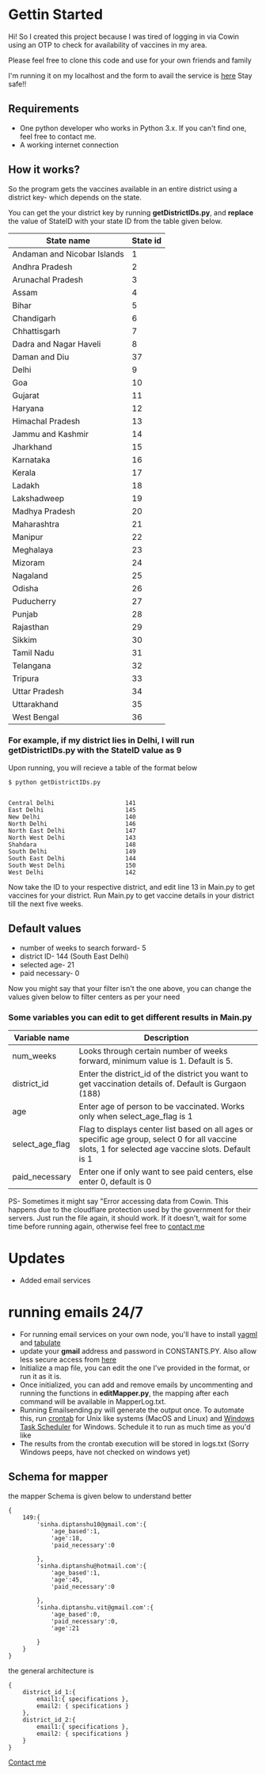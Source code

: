 # **Gettin Started**

Hi!
So I created this project because I was tired of logging in via Cowin using an OTP to check for availability of vaccines in my area.

Please feel free to clone this code and use for your own friends and family

I'm running it on my localhost and the form to avail the service is [here](https://forms.gle/Qqhp57MD2CMT8Lev8)
Stay safe!!

## **Requirements**
* One python developer who works in Python 3.x. If you can't find one, feel free to contact me.
* A working internet connection

## **How it works?**

So the program gets the vaccines available in an entire district using a district key- which depends on the state. 


You can get the your district key by running **getDistrictIDs.py**, and **replace** the value of StateID with your state ID from the table given below.

| State name                  | State id |
| --------------------------- | -------- |
| Andaman and Nicobar Islands | 1        |
| Andhra Pradesh              | 2        |
| Arunachal Pradesh           | 3        |
| Assam                       | 4        |
| Bihar                       | 5        |
| Chandigarh                  | 6        |
| Chhattisgarh                | 7        |
| Dadra and Nagar Haveli      | 8        |
| Daman and Diu               | 37       |
| Delhi                       | 9        |
| Goa                         | 10       |
| Gujarat                     | 11       |
| Haryana                     | 12       |
| Himachal Pradesh            | 13       |
| Jammu and Kashmir           | 14       |
| Jharkhand                   | 15       |
| Karnataka                   | 16       |
| Kerala                      | 17       |
| Ladakh                      | 18       |
| Lakshadweep                 | 19       |
| Madhya Pradesh              | 20       |
| Maharashtra                 | 21       |
| Manipur                     | 22       |
| Meghalaya                   | 23       |
| Mizoram                     | 24       |
| Nagaland                    | 25       |
| Odisha                      | 26       |
| Puducherry                  | 27       |
| Punjab                      | 28       |
| Rajasthan                   | 29       |
| Sikkim                      | 30       |
| Tamil Nadu                  | 31       |
| Telangana                   | 32       |
| Tripura                     | 33       |
| Uttar Pradesh               | 34       |
| Uttarakhand                 | 35       |
| West Bengal                 | 36       |


### For example, if my district lies in Delhi, I will run getDistrictIDs.py with the StateID value as 9
Upon running, you will recieve a table of the format below

```
$ python getDistrictIDs.py


Central Delhi                    141
East Delhi                       145
New Delhi                        140
North Delhi                      146
North East Delhi                 147
North West Delhi                 143
Shahdara                         148
South Delhi                      149
South East Delhi                 144
South West Delhi                 150
West Delhi                       142
```

Now take the ID to your respective district, and edit line 13 in Main.py to get vaccines for your district.
Run Main.py to get vaccine details in your district till the next five weeks.

## Default values
* number of weeks to search forward- 5
* district ID- 144 (South East Delhi)
* selected age- 21
* paid necessary- 0

Now you might say that your filter isn't the one above, you can change the values given below to filter centers as per your need


### **Some variables you can edit to get different results in Main.py**

| Variable name | Description |
| ------------- | ----------- |
|num_weeks| Looks through certain number of weeks forward, minimum value is 1. Default is 5.|
|district_id| Enter the district_id of the district you want to get vaccination details of. Default is Gurgaon (188) |
|age| Enter age of person to be vaccinated. Works only when select_age_flag is 1|
|select_age_flag|Flag to displays center list based on all ages or specific age group, select 0 for all vaccine slots, 1 for selected age vaccine slots. Default is 1|
|paid_necessary| Enter one if only want to see paid centers, else enter 0, default is 0|



PS- Sometimes it might say "Error accessing data from Cowin. This happens due to the cloudflare protection used by the government for their servers. Just run the file again, it should work. If it doesn't, wait for some time before running again, otherwise feel free to [contact me](https://www.instagram.com/hey_atleast_someone/)

# Updates

* Added email services




# running emails 24/7
* For running email services on your own node, you'll have to install [yagml](https://pypi.org/project/yagmail/) and [tabulate](https://pypi.org/project/tabulate/)
* update your **gmail** address and password in CONSTANTS.PY. Also allow less secure access from [here](https://www.google.com/settings/security/lesssecureapps)
* Initialize a map file, you can edit the one I've provided in the format, or run it as it is.
* Once initialized, you can add and remove emails by uncommenting and running the functions in **editMapper.py**, the mapping after each command will be available in MapperLog.txt.
* Running Emailsending.py will generate the output once. To automate this, run [crontab](https://medium.com/@lalitvyas1994/crontab-cronjob-automation-want-to-run-your-python-script-again-again-like-after-every-10-20-21700a406ddc) for Unix like systems (MacOS and Linux) and [Windows Task Scheduler](https://dev.to/tharindadilshan/running-a-python-script-every-x-minutes-in-windows-10-3nm9) for Windows. Schedule it to run as much time as you'd like
* The results from the crontab execution will be stored in logs.txt (Sorry Windows peeps, have not checked on windows yet)

## Schema for mapper

the mapper Schema is given below to understand better

```
{
    149:{
        'sinha.diptanshu10@gmail.com':{
            'age_based':1,
            'age':18,
            'paid_necessary':0
            
        },
        'sinha.diptanshu@hotmail.com':{
            'age_based':1,
            'age':45,
            'paid_necessary':0
            
        },
        'sinha.diptanshu.vit@gmail.com':{
            'age_based':0,
            'paid_necessary':0,
            'age':21
            
        }
    }
}
```

the general architecture is 
```
{
    district_id_1:{
        email1:{ specifications },
        email2: { specifications }
    },
    district_id_2:{
        email1:{ specifications },
        email2: { specifications }
    }
}
```


[Contact me](https://www.instagram.com/hey_atleast_someone/)